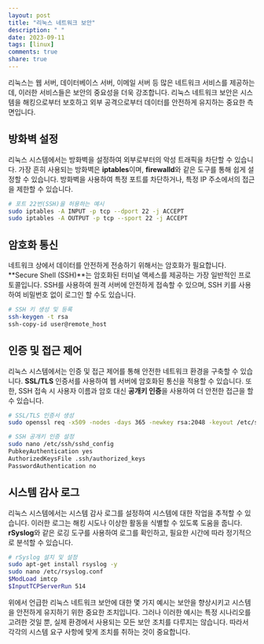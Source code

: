 ```yaml
---
layout: post
title: "리눅스 네트워크 보안"
description: " "
date: 2023-09-11
tags: [linux]
comments: true
share: true
---
```


리눅스는 웹 서버, 데이터베이스 서버, 이메일 서버 등 많은 네트워크 서비스를 제공하는데, 이러한 서비스들은 보안의 중요성을 더욱 강조합니다. 리눅스 네트워크 보안은 시스템을 해킹으로부터 보호하고 외부 공격으로부터 데이터를 안전하게 유지하는 중요한 측면입니다.

## 방화벽 설정

리눅스 시스템에서는 방화벽을 설정하여 외부로부터의 악성 트래픽을 차단할 수 있습니다. 가장 흔히 사용되는 방화벽은 **iptables**이며, **firewalld**와 같은 도구를 통해 쉽게 설정할 수 있습니다. 방화벽을 사용하여 특정 포트를 차단하거나, 특정 IP 주소에서의 접근을 제한할 수 있습니다.

```bash
# 포트 22번(SSH)을 허용하는 예시
sudo iptables -A INPUT -p tcp --dport 22 -j ACCEPT
sudo iptables -A OUTPUT -p tcp --sport 22 -j ACCEPT
```

## 암호화 통신

네트워크 상에서 데이터를 안전하게 전송하기 위해서는 암호화가 필요합니다. **Secure Shell (SSH)**는 암호화된 터미널 액세스를 제공하는 가장 일반적인 프로토콜입니다. SSH를 사용하여 원격 서버에 안전하게 접속할 수 있으며, SSH 키를 사용하여 비밀번호 없이 로그인 할 수도 있습니다.

```bash
# SSH 키 생성 및 등록
ssh-keygen -t rsa
ssh-copy-id user@remote_host
```

## 인증 및 접근 제어

리눅스 시스템에서는 인증 및 접근 제어를 통해 안전한 네트워크 환경을 구축할 수 있습니다. **SSL/TLS** 인증서를 사용하여 웹 서버에 암호화된 통신을 적용할 수 있습니다. 또한, SSH 접속 시 사용자 이름과 암호 대신 **공개키 인증**을 사용하여 더 안전한 접근을 할 수 있습니다.

```bash
# SSL/TLS 인증서 생성
sudo openssl req -x509 -nodes -days 365 -newkey rsa:2048 -keyout /etc/ssl/private/example.key -out /etc/ssl/certs/example.crt

# SSH 공개키 인증 설정
sudo nano /etc/ssh/sshd_config
PubkeyAuthentication yes
AuthorizedKeysFile .ssh/authorized_keys
PasswordAuthentication no
```

## 시스템 감사 로그

리눅스 시스템에서는 시스템 감사 로그를 설정하여 시스템에 대한 작업을 추적할 수 있습니다. 이러한 로그는 해킹 시도나 이상한 활동을 식별할 수 있도록 도움을 줍니다. **rSyslog**와 같은 로깅 도구를 사용하여 로그를 확인하고, 필요한 시간에 따라 정기적으로 분석할 수 있습니다.

```bash
# rSyslog 설치 및 설정
sudo apt-get install rsyslog -y
sudo nano /etc/rsyslog.conf
$ModLoad imtcp
$InputTCPServerRun 514
```

위에서 언급한 리눅스 네트워크 보안에 대한 몇 가지 예시는 보안을 향상시키고 시스템을 안전하게 유지하기 위한 중요한 조치입니다. 그러나 이러한 예시는 특정 시나리오를 고려한 것일 뿐, 실제 환경에서 사용되는 모든 보안 조치를 다루지는 않습니다. 따라서 각각의 시스템 요구 사항에 맞게 조치를 취하는 것이 중요합니다.
